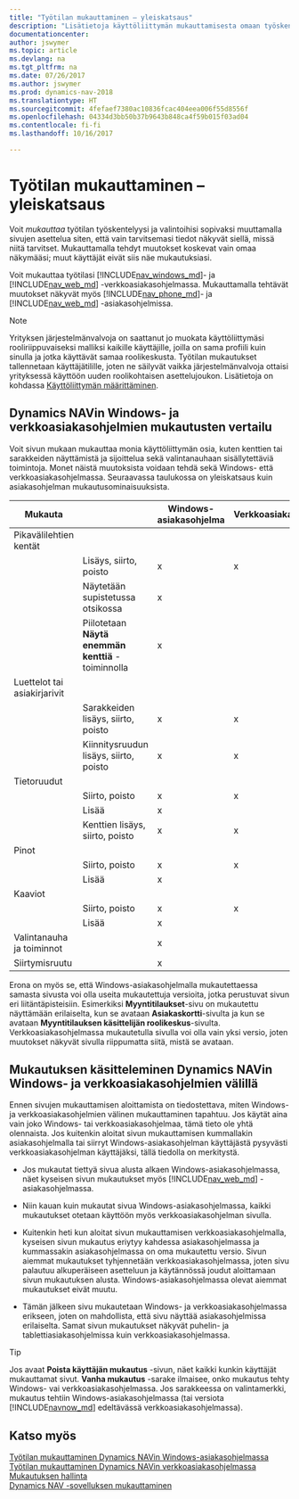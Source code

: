 ```yaml
---
title: "Työtilan mukauttaminen – yleiskatsaus"
description: "Lisätietoja käyttöliittymän mukauttamisesta omaan työskentelytapaan sopivaksi."
documentationcenter: 
author: jswymer
ms.topic: article
ms.devlang: na
ms.tgt_pltfrm: na
ms.date: 07/26/2017
ms.author: jswymer
ms.prod: dynamics-nav-2018
ms.translationtype: HT
ms.sourcegitcommit: 4fefaef7380ac10836fcac404eea006f55d8556f
ms.openlocfilehash: 04334d3bb50b37b9643b848ca4f59b015f03ad04
ms.contentlocale: fi-fi
ms.lasthandoff: 10/16/2017

---
```

# <a name="personalizing-your-workspace---overview"></a>Työtilan mukauttaminen – yleiskatsaus
Voit *mukauttaa* työtilan työskentelyysi ja valintoihisi sopivaksi muuttamalla sivujen asettelua siten, että vain tarvitsemasi tiedot näkyvät siellä, missä niitä tarvitset. Mukauttamalla tehdyt muutokset koskevat vain omaa näkymääsi; muut käyttäjät eivät siis näe mukautuksiasi.

Voit mukauttaa työtilasi [!INCLUDE[nav_windows_md](includes/nav_windows_md.md)]- ja [!INCLUDE[nav_web_md](includes/nav_web_md.md)] -verkkoasiakasohjelmassa. Mukauttamalla tehtävät muutokset näkyvät myös [!INCLUDE[nav_phone_md](includes/nav_phone_md.md)]- ja [!INCLUDE[nav_web_md](includes/nav_phone_md.md)] -asiakasohjelmissa.
  
> [!NOTE]  
> Yrityksen järjestelmänvalvoja on saattanut jo muokata käyttöliittymäsi rooliriippuvaiseksi malliksi kaikille käyttäjille, joilla on sama profiili kuin sinulla ja jotka käyttävät samaa roolikeskusta. Työtilan mukautukset tallennetaan käyttäjätilille, joten ne säilyvät vaikka järjestelmänvalvoja ottaisi yrityksessä käyttöön uuden roolikohtaisen asettelujoukon. Lisätietoja on kohdassa [Käyttöliittymän määrittäminen](admin-configure-user-interface.md).

## <a name="comparing-personalization-in-the-dynamics-nav-windows-and-web-clients"></a>Dynamics NAVin Windows- ja verkkoasiakasohjelmien mukautusten vertailu
Voit sivun mukaan mukauttaa monia käyttöliittymän osia, kuten kenttien tai sarakkeiden näyttämistä ja sijoittelua sekä valintanauhaan sisällytettäviä toimintoja. Monet näistä muutoksista voidaan tehdä sekä Windows- että verkkoasiakasohjelmassa. Seuraavassa taulukossa on yleiskatsaus kuin asiakasohjelman mukautusominaisuuksista.

|  Mukauta  ||  Windows-asiakasohjelma  |  Verkkoasiakasohjelma  |
|---------------|-|------------------|--------------|
|Pikavälilehtien kentät||||
||Lisäys, siirto, poisto |x|x|
||Näytetään supistetussa otsikossa|x||
||Piilotetaan **Näytä enemmän kenttiä** -toiminnolla|x||
|Luettelot tai asiakirjarivit ||||
||Sarakkeiden lisäys, siirto, poisto  |x|x|
||Kiinnitysruudun lisäys, siirto, poisto  |x|x|
|Tietoruudut|||
||Siirto, poisto|x|x|
||Lisää|x||
||Kenttien lisäys, siirto, poisto|x|x|
|Pinot||||
||Siirto, poisto|x|x|
||Lisää |x||
|Kaaviot||||
||Siirto, poisto|x|x|
||Lisää|x| |
|Valintanauha ja toiminnot||x||
|Siirtymisruutu||x||

Erona on myös se, että Windows-asiakasohjelmalla mukautettaessa samasta sivusta voi olla useita mukautettuja versioita, jotka perustuvat sivun eri liitäntäpisteisiin. Esimerkiksi **Myyntitilaukset**-sivu on mukautettu näyttämään erilaiselta, kun se avataan **Asiakaskortti**-sivulta ja kun se avataan **Myyntitilauksen käsittelijän roolikeskus**-sivulta. Verkkoasiakasohjelmassa mukautetulla sivulla voi olla vain yksi versio, joten muutokset näkyvät sivulla riippumatta siitä, mistä se avataan.

##  <a name="PersonalizationWinWeb"></a>Mukautuksen käsitteleminen Dynamics NAVin Windows- ja verkkoasiakasohjelmien välillä
Ennen sivujen mukauttamisen aloittamista on tiedostettava, miten Windows- ja verkkoasiakasohjelmien välinen mukauttaminen tapahtuu. Jos käytät aina vain joko Windows- tai verkkoasiakasohjelmaa, tämä tieto ole yhtä olennaista. Jos kuitenkin aloitat sivun mukauttamisen kummallakin asiakasohjelmalla tai siirryt Windows-asiakasohjelman käyttäjästä pysyvästi verkkoasiakasohjelman käyttäjäksi, tällä tiedolla on merkitystä.  

-   Jos mukautat tiettyä sivua alusta alkaen Windows-asiakasohjelmassa, näet kyseisen sivun mukautukset myös [!INCLUDE[nav_web_md](includes/nav_web_md.md)] -asiakasohjelmassa.

-   Niin kauan kuin mukautat sivua Windows-asiakasohjelmassa, kaikki mukautukset otetaan käyttöön myös verkkoasiakasohjelman sivulla.

-   Kuitenkin heti kun aloitat sivun mukauttamisen verkkoasiakasohjelmalla, kyseisen sivun mukautus eriytyy kahdessa asiakasohjelmassa ja kummassakin asiakasohjelmassa on oma mukautettu versio. Sivun aiemmat mukautukset tyhjennetään verkkoasiakasohjelmassa, joten sivu palautuu alkuperäiseen asetteluun ja käytännössä joudut aloittamaan sivun mukautuksen alusta. Windows-asiakasohjelmassa olevat aiemmat mukautukset eivät muutu.

- Tämän jälkeen sivu mukautetaan Windows- ja verkkoasiakasohjelmassa erikseen, joten on mahdollista, että sivu näyttää asiakasohjelmissa erilaiselta. Samat sivun mukautukset näkyvät puhelin- ja tablettiasiakasohjelmissa kuin verkkoasiakasohjelmassa.  

> [!Tip]  
>Jos avaat **Poista käyttäjän mukautus** -sivun, näet kaikki kunkin käyttäjät mukauttamat sivut. **Vanha mukautus** -sarake ilmaisee, onko mukautus tehty Windows- vai verkkoasiakasohjelmassa. Jos sarakkeessa on valintamerkki, mukautus tehtiin Windows-asiakasohjelmassa (tai versiota [!INCLUDE[navnow_md](includes/navnow_md.md)] edeltävässä verkkoasiakasohjelmassa).

## <a name="see-also"></a>Katso myös
[Työtilan mukauttaminen Dynamics NAVin Windows-asiakasohjelmassa](ui-personalization-windows-client.md)  
[Työtilan mukauttaminen Dynamics NAVin verkkoasiakasohjelmassa](ui-personalization-user.md)  
[Mukautuksen hallinta](ui-personalization-manage.md)  
[Dynamics NAV -sovelluksen mukauttaminen](ui-customizing-overview.md)  

